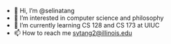 - 👋 Hi, I’m @selinatang
- 👀 I’m interested in computer science and philosophy
- 🌱 I’m currently learning CS 128 and CS 173 at UIUC
- 📫 How to reach me sytang2@illinois.edu

<!---
selinatang/selinatang is a ✨ special ✨ repository because its `README.md` (this file) appears on your GitHub profile.
You can click the Preview link to take a look at your changes.
--->
